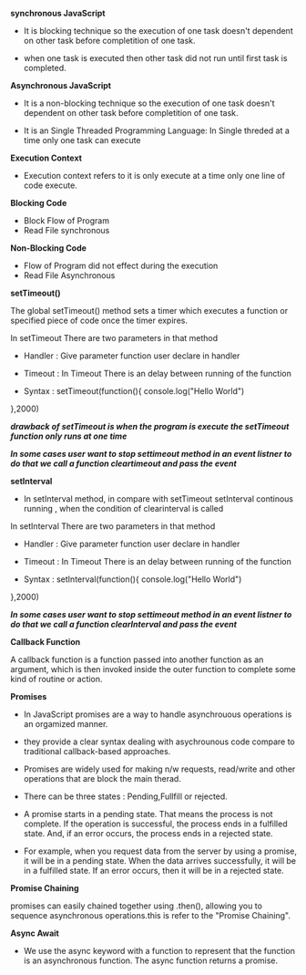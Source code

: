 **synchronous JavaScript**

* It is blocking technique so the execution  of one task doesn't    dependent on other task before completition of one task.

* when one task is executed then other task did not run until first task is completed.

**Asynchronous JavaScript**

* It is a non-blocking technique so the execution  of one task doesn't dependent on other task  before completition of one task.

* It is an Single Threaded Programming Language: In Single threded at a time only one task can execute

**Execution Context**

* Execution context refers to it is only execute at a time only one line of code execute.

**Blocking Code**

* Block Flow of Program
* Read File synchronous


**Non-Blocking Code**

* Flow of Program did not effect during the execution
* Read File Asynchronous


**setTimeout()**

The global setTimeout() method sets a timer which executes a function or specified piece of code once the timer expires.

In setTimeout There are two parameters in that method
* Handler : Give parameter function user declare in handler
* Timeout : In Timeout There is an delay between running of the function

* Syntax : setTimeout(function(){
    console.log("Hello World") 
<!-- content of user and set delay time in ms -->
},2000)

***drawback of setTimeout is when the program is execute the setTimeout function only runs at one time***


***In some cases user want to stop settimeout method in an event listner to do that we call a function cleartimeout and pass the event***



**setInterval**

* In setInterval method, in compare with setTimeout setInterval continous running , when the condition of clearinterval is called

In setInterval There are two parameters in that method
* Handler : Give parameter function user declare in handler
* Timeout : In Timeout There is an delay between running of the function

* Syntax : setInterval(function(){
    console.log("Hello World") 
<!-- content of user and set delay time in ms -->
},2000)

***In some cases user want to stop settimeout method in an event listner to do that we call a function clearInterval and pass the event***


**Callback Function**

A callback function is a function passed into another function as an argument, which is then invoked inside the outer function to complete some kind of routine or action.

**Promises**

* In JavaScript promises are a way to handle asynchrouous operations is an orgamized manner.

* they provide a clear syntax dealing with asychrounous code compare to traditional callback-based approaches.

* Promises are widely used for making n/w requests, read/write and other operations that are block the main therad.

* There can be three states : Pending,Fullfill or rejected.

* A promise starts in a pending state. That means the process is not complete. If the operation is successful, the process ends in a fulfilled state. And, if an error occurs, the process ends in a rejected state.

* For example, when you request data from the server by using a promise, it will be in a pending state. When the data arrives successfully, it will be in a fulfilled state. If an error occurs, then it will be in a rejected state.

**Promise Chaining**

promises can easily chained together using .then(), allowing you to sequence asynchronous operations.this is refer to the "Promise Chaining".


**Async Await**

* We use the async keyword with a function to represent that the function is an asynchronous function. The async function returns a promise.



